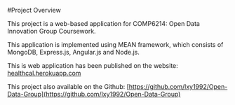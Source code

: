 #Project Overview

This project is a web-based application for COMP6214: Open Data Innovation Group Coursework. 

This application is implemented using MEAN framework, which consists of MongoDB, Express.js, Angular.js and Node.js.

This is web application has been published on the website: [healthcal.herokuapp.com](healthcal.herokuapp.com)

This project also available on the Github:  [https://github.com/lxy1992/Open-Data-Group](https://github.com/lxy1992/Open-Data-Group)

